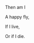 Then am I

A happy fly,

If I live,

Or if I die.


[//]: # (<img height="200" src="https://github-readme-stats.vercel.app/api/top-langs/?username=lopo12123&hide_border=true&hide_title=true" alt="">)
